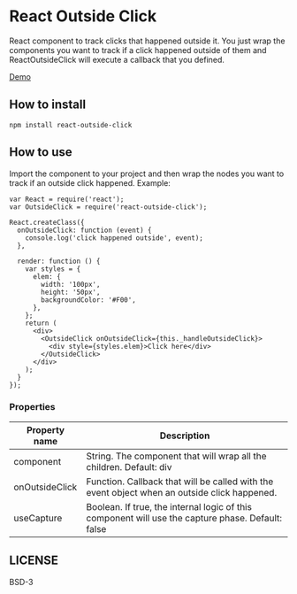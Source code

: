# React Outside Click

React component to track clicks that happened outside it. You just wrap the components you want to track if a click happened outside of them and ReactOutsideClick will execute a callback that you defined.

[Demo](http://felipethome.github.io/react-outside-click/)

## How to install

    npm install react-outside-click

## How to use

Import the component to your project and then wrap the nodes you want to track if an outside click happened. Example:

    var React = require('react');
    var OutsideClick = require('react-outside-click');

    React.createClass({
      onOutsideClick: function (event) {
        console.log('click happened outside', event);
      },

      render: function () {
        var styles = {
          elem: {
            width: '100px',
            height: '50px',
            backgroundColor: '#F00',
          },
        };
        return (
          <div>
            <OutsideClick onOutsideClick={this._handleOutsideClick}>
              <div style={styles.elem}>Click here</div>
            </OutsideClick>
          </div>
        );
      }
    });

### Properties

Property name | Description
------------- | -----------
component | String. The component that will wrap all the children. Default: div
onOutsideClick | Function. Callback that will be called with the event object when an outside click happened.
useCapture | Boolean. If true, the internal logic of this component will use the capture phase. Default: false

## LICENSE

BSD-3